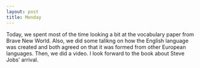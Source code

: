 ```yaml
---
layout: post
title: Monday
---
```

Today, we spent most of the time looking a bit at the vocabulary paper from Brave New World. Also, we did some talikng on how the English language was created and both agreed on that it was formed from other European languages. Then, we did a video. I look forward to the book about Steve Jobs’ arrival.
